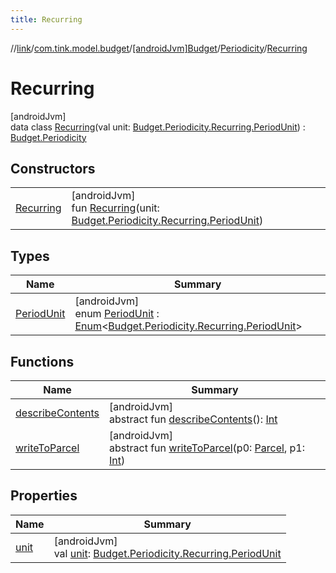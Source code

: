 ```yaml
---
title: Recurring
---
```

//[link](../../../../../index.html)/[com.tink.model.budget](../../../index.html)/[[androidJvm]Budget](../../index.html)/[Periodicity](../index.html)/[Recurring](index.html)



# Recurring



[androidJvm]\
data class [Recurring](index.html)(val unit: [Budget.Periodicity.Recurring.PeriodUnit](-period-unit/index.html)) : [Budget.Periodicity](../index.html)



## Constructors


| | |
|---|---|
| [Recurring](-recurring.html) | [androidJvm]<br>fun [Recurring](-recurring.html)(unit: [Budget.Periodicity.Recurring.PeriodUnit](-period-unit/index.html)) |


## Types


| Name | Summary |
|---|---|
| [PeriodUnit](-period-unit/index.html) | [androidJvm]<br>enum [PeriodUnit](-period-unit/index.html) : [Enum](https://kotlinlang.org/api/latest/jvm/stdlib/kotlin/-enum/index.html)&lt;[Budget.Periodicity.Recurring.PeriodUnit](-period-unit/index.html)&gt; |


## Functions


| Name | Summary |
|---|---|
| [describeContents](../../../../com.tink.service.provider/[android-jvm]-provider-filter/index.html#-1578325224%2FFunctions%2F-812656150) | [androidJvm]<br>abstract fun [describeContents](../../../../com.tink.service.provider/[android-jvm]-provider-filter/index.html#-1578325224%2FFunctions%2F-812656150)(): [Int](https://kotlinlang.org/api/latest/jvm/stdlib/kotlin/-int/index.html) |
| [writeToParcel](../../../../com.tink.service.provider/[android-jvm]-provider-filter/index.html#-1754457655%2FFunctions%2F-812656150) | [androidJvm]<br>abstract fun [writeToParcel](../../../../com.tink.service.provider/[android-jvm]-provider-filter/index.html#-1754457655%2FFunctions%2F-812656150)(p0: [Parcel](https://developer.android.com/reference/kotlin/android/os/Parcel.html), p1: [Int](https://kotlinlang.org/api/latest/jvm/stdlib/kotlin/-int/index.html)) |


## Properties


| Name | Summary |
|---|---|
| [unit](unit.html) | [androidJvm]<br>val [unit](unit.html): [Budget.Periodicity.Recurring.PeriodUnit](-period-unit/index.html) |

